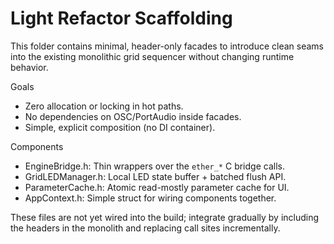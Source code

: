 Light Refactor Scaffolding
==========================

This folder contains minimal, header-only facades to introduce clean seams into
the existing monolithic grid sequencer without changing runtime behavior.

Goals
- Zero allocation or locking in hot paths.
- No dependencies on OSC/PortAudio inside facades.
- Simple, explicit composition (no DI container).

Components
- EngineBridge.h: Thin wrappers over the `ether_*` C bridge calls.
- GridLEDManager.h: Local LED state buffer + batched flush API.
- ParameterCache.h: Atomic read-mostly parameter cache for UI.
- AppContext.h: Simple struct for wiring components together.

These files are not yet wired into the build; integrate gradually by including
the headers in the monolith and replacing call sites incrementally.

